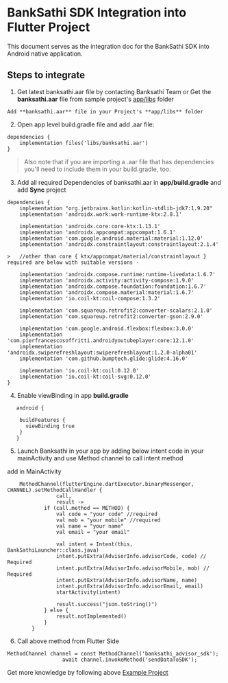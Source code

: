 
# BankSathi SDK Integration into Flutter Project

This document serves as the integration doc for the BankSathi SDK into Android native application.

## Steps to integrate

1. Get latest banksathi.aar file by contacting Banksathi Team
   or
 Get the **banksathi.aar** file from sample project's [app/libs]([https://bitbucket.org/banksaathi/android-native-sdk-integration/src/master](https://github.com/DineshBSTeam/BSFlutterIntegration/edit/master)/) folder

```
Add **banksathi.aar** file in your Project's **app/libs** folder
``` 

2. Open app level build.gradle file and add .aar file:

```
dependencies {
    implementation files('libs/banksathi.aar')
}

``` 

> Also note that if you are importing a .aar file that has dependencies you'll need to include them in your build.gradle, too.


3. Add all required Dependencies of banksathi.aar in **app/build.gradle** and add **Sync** project 

```
dependencies {
    implementation "org.jetbrains.kotlin:kotlin-stdlib-jdk7:1.9.20"
    implementation 'androidx.work:work-runtime-ktx:2.8.1'

    implementation 'androidx.core:core-ktx:1.13.1'
    implementation 'androidx.appcompat:appcompat:1.6.1'
    implementation 'com.google.android.material:material:1.12.0'
    implementation 'androidx.constraintlayout:constraintlayout:2.1.4'

>   //other than core { ktx/appcompat/material/constraintlayout } required are below with suitable versions -
    
    implementation 'androidx.compose.runtime:runtime-livedata:1.6.7'
    implementation 'androidx.activity:activity-compose:1.9.0'
    implementation 'androidx.compose.foundation:foundation:1.6.7'
    implementation 'androidx.compose.material:material:1.6.7'
    implementation 'io.coil-kt:coil-compose:1.3.2'

    implementation 'com.squareup.retrofit2:converter-scalars:2.1.0'
    implementation 'com.squareup.retrofit2:converter-gson:2.9.0'
    
    implementation 'com.google.android.flexbox:flexbox:3.0.0'
    implementation 'com.pierfrancescosoffritti.androidyoutubeplayer:core:12.1.0'
    implementation 'androidx.swiperefreshlayout:swiperefreshlayout:1.2.0-alpha01'
    implementation 'com.github.bumptech.glide:glide:4.16.0'

    implementation 'io.coil-kt:coil:0.12.0'
    implementation 'io.coil-kt:coil-svg:0.12.0'
}

```

4. Enable viewBinding in app **build.gradle**

```
   android {

    buildFeatures {
      viewBinding true
    }
   }

```

5. Launch Banksathi in your app by adding below intent code in your mainActivity and use Method channel to call intent method

add in MainActivity

```  
    MethodChannel(flutterEngine.dartExecutor.binaryMessenger, CHANNEL).setMethodCallHandler {
                call,
                result ->
            if (call.method == METHOD) {
                val code = "your code" //required
                val mob = "your mobile" //required
                val name = "your name"
                val email = "your email"

                val intent = Intent(this, BankSathiLauncher::class.java)
                intent.putExtra(AdvisorInfo.advisorCode, code) // Required
                intent.putExtra(AdvisorInfo.advisorMobile, mob) // Required
                intent.putExtra(AdvisorInfo.advisorName, name)
                intent.putExtra(AdvisorInfo.advisorEmail, email)
                startActivity(intent)

                result.success("json.toString()")
            } else {
                result.notImplemented()
            }
        }
```
6. Call above method from Flutter Side
```
MethodChannel channel = const MethodChannel('banksathi_advisor_sdk');
                  await channel.invokeMethod('sendDataToSDK');
``` 
Get more knowledge by following above [Example Project](https://bitbucket.org/banksaathi/android-native-sdk-integration/src/master/app/)
